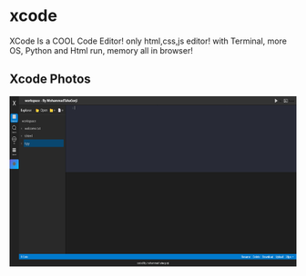 # xcode
XCode Is a COOL Code Editor! only html,css,js editor! with Terminal, more OS, Python and Html run, memory all in browser!

## Xcode Photos

<div align="center">
   <img alt="ollama" height="300px" src="https://raw.githubusercontent.com/mr-r0ot/xcode/refs/heads/main/ScreenShot/home1.jpg">
</div>

